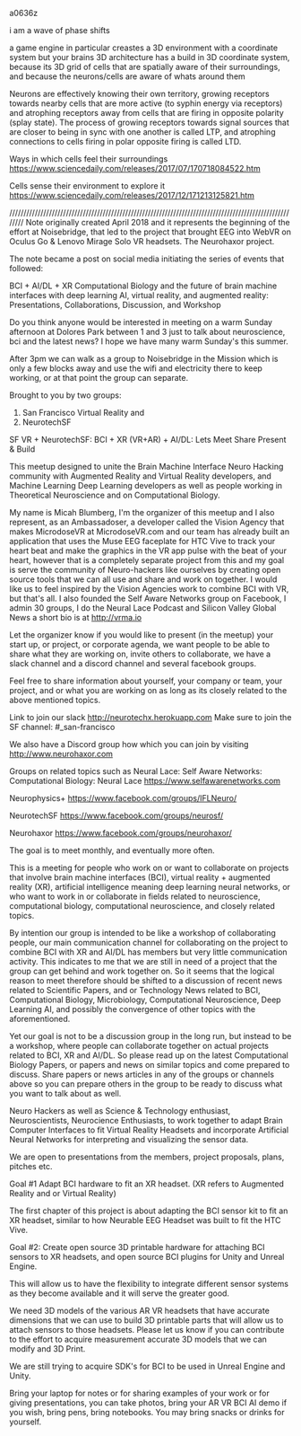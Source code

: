 a0636z

i am a wave of phase shifts

a game engine in particular creastes a 3D environment with a coordinate system
but your brains 3D architecture has a build in 3D coordinate system, because its 3D grid of cells that are spatially aware of their surroundings, and because the neurons/cells are aware of whats around them

Neurons are effectively knowing their own territory, growing receptors towards nearby cells that are more active (to syphin energy via receptors) and atrophing receptors away from cells that are firing in opposite polarity (splay state). The process of growing receptors towards signal sources that are closer to being in sync with one another is called LTP, and atrophing connections to cells firing in polar opposite firing is called LTD.

Ways in which cells feel their surroundings
https://www.sciencedaily.com/releases/2017/07/170718084522.htm

Cells sense their environment to explore it
https://www.sciencedaily.com/releases/2017/12/171213125821.htm

////////////////////////////////////////////////////////////////////////////////////////////////////////
Note originally created April 2018 and it represents the beginning of the effort at Noisebridge, that led to the project that brought EEG into WebVR on Oculus Go & Lenovo Mirage Solo VR headsets. The Neurohaxor project.

The note became a post on social media initiating the series of events that followed:

BCI + AI/DL + XR
Computational Biology and the future of brain machine interfaces with deep learning AI, virtual reality, and augmented reality: Presentations, Collaborations, Discussion, and Workshop

Do you think anyone would be interested in meeting on a warm Sunday afternoon at Dolores Park between 1 and 3 just to talk about neuroscience, bci and the latest news? I hope we have many warm Sunday's this summer.

After 3pm we can walk as a group to Noisebridge in the Mission which is only a few blocks away and use the wifi and electricity there to keep working, or at that point the group can separate.

Brought to you by two groups:
1. San Francisco Virtual Reality
and
2. NeurotechSF

SF VR + NeurotechSF: BCI + XR (VR+AR) + AI/DL: Lets Meet Share Present & Build

This meetup designed to unite the Brain Machine Interface Neuro Hacking community with Augmented Reality and Virtual Reality developers, and Machine Learning Deep Learning developers as well as people working in Theoretical Neuroscience and on Computational Biology.

My name is Micah Blumberg, I'm the organizer of this meetup and I also represent, as an Ambassadoser, a developer called the Vision Agency that makes MicrodoseVR at MicrodoseVR.com and our team has already built an application that uses the Muse EEG faceplate for HTC Vive to track your heart beat and make the graphics in the VR app pulse with the beat of your heart, however that is a completely separate project from this and my goal is serve the community of Neuro-hackers like ourselves by creating open source tools that we can all use and share and work on together. I would like us to feel inspired by the Vision Agencies work to combine BCI with VR, but that's all. I also founded the Self Aware Networks group on Facebook, I admin 30 groups, I do the Neural Lace Podcast and Silicon Valley Global News a short bio is at http://vrma.io 

Let the organizer know if you would like to present (in the meetup) your start up, or project, or corporate agenda, we want people to be able to share what they are working on, invite others to collaborate, we have a slack channel and a discord channel and several facebook groups.

Feel free to share information about yourself, your company or team, your project, and or what you are working on as long as its closely related to the above mentioned topics.

Link to join our slack
http://neurotechx.herokuapp.com
Make sure to join the SF channel: #_san-francisco

We also have a Discord group how which you can join by visiting
http://www.neurohaxor.com

Groups on related topics such as Neural Lace:
Self Aware Networks: Computational Biology: Neural Lace
https://www.selfawarenetworks.com

Neurophysics+
https://www.facebook.com/groups/IFLNeuro/

NeurotechSF
https://www.facebook.com/groups/neurosf/

Neurohaxor
https://www.facebook.com/groups/neurohaxor/

The goal is to meet monthly, and eventually more often.

This is a meeting for people who work on or want to collaborate on projects that involve brain machine interfaces (BCI), virtual reality + augmented reality (XR), artificial intelligence meaning deep learning neural networks, or who want to work in or collaborate in fields related to neuroscience, computational biology, computational neuroscience, and closely related topics.

By intention our group is intended to be like a workshop of collaborating people, our main communication channel for collaborating on the project to combine BCI with XR and AI/DL has members but very little communication activity. This indicates to me that we are still in need of a project that the group can get behind and work together on. So it seems that the logical reason to meet therefore should be shifted to a discussion of recent news related to Scientific Papers, and or Technology News related to BCI, Computational Biology, Microbiology, Computational Neuroscience, Deep Learning AI, and possibly the convergence of other topics with the aforementioned.

Yet our goal is not to be a discussion group in the long run, but instead to be a workshop, where people can collaborate together on actual projects related to BCI, XR and AI/DL. So please read up on the latest Computational Biology Papers, or papers and news on similar topics and come prepared to discuss. Share papers or news articles in any of the groups or channels above so you can prepare others in the group to be ready to discuss what you want to talk about as well.

Neuro Hackers as well as Science & Technology enthusiast, Neuroscientists, Neurocience Enthusiasts, to work together to adapt Brain Computer Interfaces to fit Virtual Reality Headsets and incorporate Artificial Neural Networks for interpreting and visualizing the sensor data.

We are open to presentations from the members, project proposals, plans, pitches etc.

Goal #1 Adapt BCI hardware to fit an XR headset. (XR refers to Augmented Reality and or Virtual Reality)

The first chapter of this project is about adapting the BCI sensor kit to fit an XR headset, similar to how Neurable EEG Headset was built to fit the HTC Vive.

Goal #2: Create open source 3D printable hardware for attaching BCI sensors to XR headsets, and open source BCI plugins for Unity and Unreal Engine.

This will allow us to have the flexibility to integrate different sensor systems as they become available and it will serve the greater good.

We need 3D models of the various AR VR headsets that have accurate dimensions that we can use to build 3D printable parts that will allow us to attach sensors to those headsets. Please let us know if you can contribute to the effort to acquire measurement accurate 3D models that we can modify and 3D Print.

We are still trying to acquire SDK's for BCI to be used in Unreal Engine and Unity.

Bring your laptop for notes or for sharing examples of your work or for giving presentations, you can take photos, bring your AR VR BCI AI demo if you wish, bring pens, bring notebooks. You may bring snacks or drinks for yourself.
